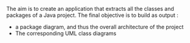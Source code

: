 The aim is to create an application that extracts all the classes and packages
of a Java project. The final objective is to build as output :
- a package diagram, and thus the overall architecture of the project
- The corresponding UML class diagrams
